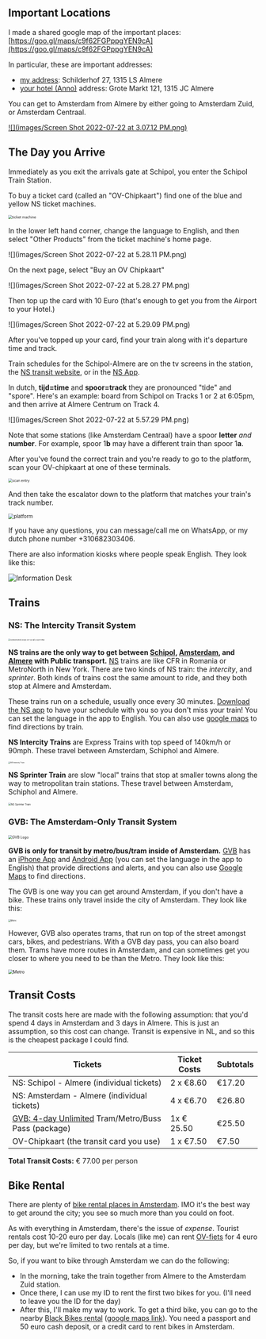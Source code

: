 ## Important Locations 

I made a shared google map of the important places: [https://goo.gl/maps/c9f62FGPppgYEN9cA](https://goo.gl/maps/c9f62FGPppgYEN9cA)

In particular, these are important addresses:



- [my address](https://goo.gl/maps/ZfEbgKadUhdBP9Fz9): Schilderhof 27, 1315 LS Almere
- [your hotel (Anno)](https://g.page/annoalmere?share) address: Grote Markt 121, 1315 JC Almere



You can get to Amsterdam from Almere by either going to Amsterdam Zuid, or Amsterdam Centraal. 

[![](images/Screen Shot 2022-07-22 at 3.07.12 PM.png)](https://goo.gl/maps/c9f62FGPppgYEN9cA)



## The Day you Arrive

Immediately as you exit the arrivals gate at Schipol, you enter the Schipol Train Station. 

To buy a ticket card (called an "OV-Chipkaart") find one of the blue and yellow NS ticket machines. 

<img src="images/NS-kaartjes-machine.jpg" alt="ticket machine" style="zoom:50%;" />



In the lower left hand corner, change the language to English, and then select "Other Products" from the ticket machine's home page.

![](images/Screen Shot 2022-07-22 at 5.28.11 PM.png)



On the next page, select "Buy an OV Chipkaart"

![](images/Screen Shot 2022-07-22 at 5.28.27 PM.png)



Then top up the card with 10 Euro (that's enough to get you from the Airport to your Hotel.)

![](images/Screen Shot 2022-07-22 at 5.29.09 PM.png)



After you've topped up your card, find your train along with it's departure time and track.

Train schedules for the Schipol-Almere are on the tv screens in the station, the [NS transit website](https://www.ns.nl/en/journeyplanner/#/?vertrek=ChIJj0GtOCjhxUcRXSwObEbLcsE&vertrektype=poi&vertreklabel=Schiphol%20Airport&aankomst=Almere%20Centrum&aankomsttype=treinstation&type=vertrek), or in the [NS App](https://www.ns.nl/en/travel-information/ns-on-your-mobile/ns-app.html).  

In dutch, **tijd=time** and **spoor=track** they are pronounced "tide" and "spore".  Here's an example: board from Schipol on Tracks 1 or 2 at 6:05pm, and then arrive at Almere Centrum on Track 4.

![](images/Screen Shot 2022-07-22 at 5.57.29 PM.png)

Note that some stations (like Amsterdam Centraal) have a spoor **letter** *and* **number**.  For example, spoor 1**b** may have a different train than spoor 1**a**. 



After you've found the correct train and you're ready to go to the platform, scan your OV-chipkaart at one of these terminals.

<img src="images/Incheck-poortjes-NS.jpg" alt="scan entry" style="zoom:50%;" />



And then take the escalator down to the platform that matches your train's track number.

<img src="images/schiphol-airport-platform-1-2-departures-to-amsterdam.jpg" alt="platform" style="zoom:70%;" />



If you have any questions, you can message/call me on WhatsApp, or my dutch phone number +310682303406.

There are also information kiosks where people speak English. They look like this:

![Information Desk](images/info.jpeg)





## Trains

### NS: The Intercity Transit System

<img src="images/Screen Shot 2022-07-22 at 2.53.11 PM.png" alt="Screen Shot 2022-07-22 at 2.53.11 PM" style="zoom:27%;" />

**NS trains are the only way to get between <u>Schipol</u>, <u>Amsterdam</u>, and <u>Almere</u> with Public transport.** [NS](https://www.ns.nl/) trains are like CFR in Romania or MetroNorth in New York. There are two kinds of NS train: the *intercity*, and *sprinter*.  Both kinds of trains cost the same amount to ride, and they both stop at Almere and Amsterdam. 

These trains run on a schedule, usually once every 30 minutes. [Download the NS app](https://www.ns.nl/en/travel-information/ns-on-your-mobile/ns-app.html) to have your schedule with you so you don't miss your train! You can set the language in the app to English. You can also use [google maps](https://www.google.com/maps) to find directions by train.

**NS Intercity Trains**  are Express Trains with top speed of 140km/h or 90mph. These travel between Amsterdam, Schiphol and Almere.

<img src="images/2560px-Alphen_aan_den_Rijn_ICMm_4024_(36649803356).jpg" alt="NS Intercity Train" style="zoom:25%;" />



**NS Sprinter Train** are slow "local" trains that stop at smaller towns along the way to metropolitan train stations. These travel between Amsterdam, Schiphol and Almere.

<img src="images/1920px-NS2463_--_'t_Harde_20180908.jpg" alt="NS Sprinter Train" style="zoom:35%;" />






### GVB: The Amsterdam-Only Transit System

<img src="images/Screen Shot 2022-07-22 at 2.52.14 PM.png" alt="GVB Logo" style="zoom:50%;" />

**GVB is only for transit by metro/bus/tram inside of Amsterdam.** [GVB](https://www.gvb.nl/) has an  [iPhone App](https://apps.apple.com/nl/app/gvb-reis-app/id1544439867) and [Android App](https://play.google.com/store/apps/details?id=nl.gvb.reizigersapp&hl=en&gl=US) (you can set the language in the app to English) that provide directions and alerts, and you can also use [Google Maps](https://www.google.com/maps) to find directions.

The GVB is one way you can get around Amsterdam, if you don't have a bike. These trains only travel inside the city of Amsterdam. They look like this:

<img src="images/1920px-Metro_Amsterdam_M5_Kraaiennest_4.jpeg" alt="Metro" style="zoom:30%;"/>

However, GVB also operates trams, that run on top of the street amongst cars, bikes, and pedestrians. With a GVB day pass, you can also board them. Trams have more routes in Amsterdam, and can sometimes get you closer to where you need to be than the Metro.  They look like this:

<img src="images/tram_amsterdam_gvb-1030x501.jpg" alt="Metro" style="zoom:60%;"/>



## Transit Costs

The transit costs here are made with the following assumption: that you'd spend 4 days in Amsterdam and 3 days in Almere. This is just an assumption, so this cost can change. Transit is expensive in NL, and so this is the cheapest package I could find. 

| Tickets                                                      | Ticket Costs | Subtotals |
| ------------------------------------------------------------ | ------------ | --------- |
| NS: Schipol - Almere (individual tickets)                    | 2 x €8.60    | €17.20    |
| NS: Amsterdam - Almere (individual tickets)                  | 4 x €6.70    | €26.80    |
| [GVB: 4-day Unlimited](https://webshop.gvb.nl/en_gb/daycard/) Tram/Metro/Buss Pass (package) | 1x € 25.50   | €25.50    |
| OV-Chipkaart (the transit card you use)                      | 1 x €7.50    | €7.50     |

**Total Transit Costs:**  € 77.00 per person 



## Bike Rental

There are plenty of [bike rental places in Amsterdam](https://www.iamsterdam.com/en/plan-your-trip/getting-around/rental/bike-hire). IMO it's the best way to get around the city; you see so much more than you could on foot. 

As with everything in Amsterdam, there's the issue of *expense*. Tourist rentals cost 10-20 euro per day. Locals (like me) can rent [OV-fiets](https://www.ns.nl/en/door-to-door/ov-fiets) for 4 euro per day, but we're limited to two rentals at a time. 

So, if you want to bike through Amsterdam we can do the following:

- In the morning, take the train together from Almere to the Amsterdam Zuid station. 
- Once there, I can use my ID to rent the first two bikes for you. (I'll need to leave you the ID for the day) 
- After this, I'll make my way to work. To get a third bike, you can go to the nearby [Black Bikes rental](https://black-bikes.com/bike/pedal-brake-bike/) ([google maps link](https://g.page/BBzuida?share)). You need a passport and 50 euro cash deposit, or a credit card to rent bikes in Amsterdam.

